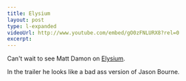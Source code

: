 ```yaml
---
title: Elysium
layout: post
type: l-expanded
videoUrl: http://www.youtube.com/embed/gO0zFNLURX8?rel=0
excerpt:
---
```


Can't wait to see Matt Damon on [Elysium](http://www.imdb.com/title/tt1535108/).

In the trailer he looks like a bad ass version of Jason Bourne.